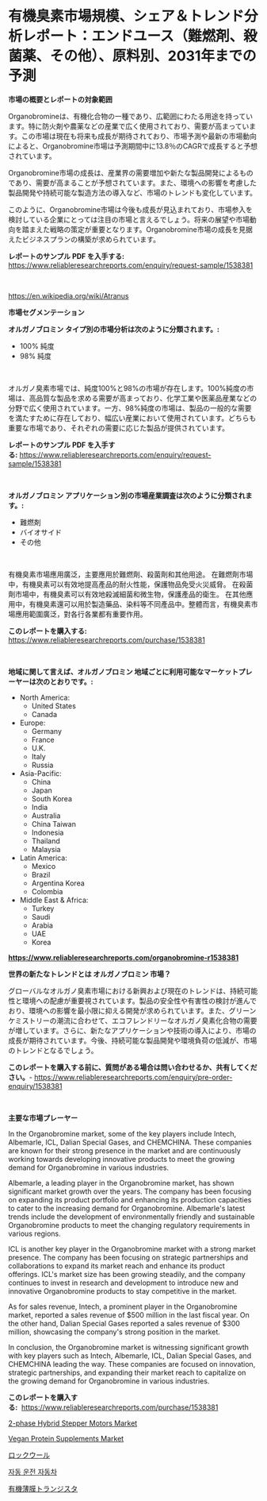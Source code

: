 <p><h1>有機臭素市場規模、シェア＆トレンド分析レポート：エンドユース（難燃剤、殺菌薬、その他）、原料別、2031年までの予測</h1></p><p><strong>市場の概要とレポートの対象範囲</strong></p>
<p><p>Organobromineは、有機化合物の一種であり、広範囲にわたる用途を持っています。特に防火剤や農薬などの産業で広く使用されており、需要が高まっています。この市場は現在も将来も成長が期待されており、市場予測や最新の市場動向によると、Organobromine市場は予測期間中に13.8％のCAGRで成長すると予想されています。</p><p>Organobromine市場の成長は、産業界の需要増加や新たな製品開発によるものであり、需要が高まることが予想されています。また、環境への影響を考慮した製品開発や持続可能な製造方法の導入など、市場のトレンドも変化しています。</p><p>このように、Organobromine市場は今後も成長が見込まれており、市場参入を検討している企業にとっては注目の市場と言えるでしょう。将来の展望や市場動向を踏まえた戦略の策定が重要となります。Organobromine市場の成長を見据えたビジネスプランの構築が求められています。</p></p>
<p><strong>レポートのサンプル PDF を入手する:</strong> <a href="https://www.reliableresearchreports.com/enquiry/request-sample/1538381">https://www.reliableresearchreports.com/enquiry/request-sample/1538381</a></p>
<p>&nbsp;</p>
<p><a href="https://en.wikipedia.org/wiki/Atranus">https://en.wikipedia.org/wiki/Atranus</a></p>
<p><strong>市場セグメンテーション</strong></p>
<p><strong>オルガノブロミン タイプ別の市場分析は次のように分類されます。:</strong></p>
<p><ul><li>100% 純度</li><li>98% 純度</li></ul></p>
<p>&nbsp;</p>
<p><p>オルガノ臭素市場では、純度100%と98%の市場が存在します。100%純度の市場は、高品質な製品を求める需要が高まっており、化学工業や医薬品産業などの分野で広く使用されています。一方、98%純度の市場は、製品の一般的な需要を満たすために存在しており、幅広い産業において使用されています。どちらも重要な市場であり、それぞれの需要に応じた製品が提供されています。</p></p>
<p><strong>レポートのサンプル PDF を入手する:</strong>&nbsp;<a href="https://www.reliableresearchreports.com/enquiry/request-sample/1538381">https://www.reliableresearchreports.com/enquiry/request-sample/1538381</a></p>
<p>&nbsp;</p>
<p><strong> オルガノブロミン アプリケーション別の市場産業調査は次のように分類されます。:</strong></p>
<p><ul><li>難燃剤</li><li>バイオサイド</li><li>その他</li></ul></p>
<p>&nbsp;</p>
<p><p>有機臭素市場應用廣泛，主要應用於難燃劑、殺菌劑和其他用途。 在難燃劑市場中，有機臭素可以有效地提高產品的耐火性能，保護物品免受火災威脅。 在殺菌劑市場中，有機臭素可以有效地殺滅細菌和微生物，保護產品的衛生。 在其他應用中，有機臭素還可以用於製造藥品、染料等不同產品中。整體而言，有機臭素市場應用範圍廣泛，對各行各業都有重要作用。</p></p>
<p><strong>このレポートを購入する:</strong>&nbsp; <a href="https://www.reliableresearchreports.com/purchase/1538381">https://www.reliableresearchreports.com/purchase/1538381</a></p>
<p>&nbsp;</p>
<p><strong>地域に関して言えば、オルガノブロミン 地域ごとに利用可能なマーケットプレーヤーは次のとおりです。:</strong></p>
<p><ul>
    <li>
        North America:
        <ul>
            <li>United States</li>
            <li>Canada</li>
        </ul>
    </li>
    <li>
        Europe:
        <ul>
            <li>Germany</li>
            <li>France</li>
            <li>U.K.</li>
            <li>Italy</li>
            <li>Russia</li>
        </ul>
    </li>
    <li>
        Asia-Pacific:
        <ul>
            <li>China</li>
            <li>Japan</li>
            <li>South Korea</li>
            <li>India</li>
            <li>Australia</li>
            <li>China Taiwan</li>
            <li>Indonesia</li>
            <li>Thailand</li>
            <li>Malaysia</li>
        </ul>
    </li>
    <li>
        Latin America:
        <ul>
            <li>Mexico</li>
            <li>Brazil</li>
            <li>Argentina Korea</li>
            <li>Colombia</li>
        </ul>
    </li>
    <li>
        Middle East & Africa:
        <ul>
            <li>Turkey</li>
            <li>Saudi</li>
            <li>Arabia</li>
            <li>UAE</li>
            <li>Korea</li>
        </ul>
    </li>
    </ul></p>
<p><strong><a href="https://www.reliableresearchreports.com/organobromine-r1538381">https://www.reliableresearchreports.com/organobromine-r1538381</a></strong>&nbsp;</p>
<p><strong>世界の新たなトレンドとは オルガノブロミン 市場？</strong></p>
<p><p>グローバルなオルガノ臭素市場における新興および現在のトレンドは、持続可能性と環境への配慮が重要視されています。製品の安全性や有害性の検討が進んでおり、環境への影響を最小限に抑える開発が求められています。また、グリーンケミストリーの潮流に合わせて、エコフレンドリーなオルガノ臭素化合物の需要が増しています。さらに、新たなアプリケーションや技術の導入により、市場の成長が期待されています。今後、持続可能な製品開発や環境負荷の低減が、市場のトレンドとなるでしょう。</p></p>
<p><strong>このレポートを購入する前に、質問がある場合は問い合わせるか、共有してください。</strong>- <a href="https://www.reliableresearchreports.com/enquiry/pre-order-enquiry/1538381">https://www.reliableresearchreports.com/enquiry/pre-order-enquiry/1538381</a></p>
<p>&nbsp;</p>
<p><strong>主要な市場プレーヤー</strong></p>
<p><p>In the Organobromine market, some of the key players include Intech, Albemarle, ICL, Dalian Special Gases, and CHEMCHINA. These companies are known for their strong presence in the market and are continuously working towards developing innovative products to meet the growing demand for Organobromine in various industries.</p><p>Albemarle, a leading player in the Organobromine market, has shown significant market growth over the years. The company has been focusing on expanding its product portfolio and enhancing its production capacities to cater to the increasing demand for Organobromine. Albemarle's latest trends include the development of environmentally friendly and sustainable Organobromine products to meet the changing regulatory requirements in various regions.</p><p>ICL is another key player in the Organobromine market with a strong market presence. The company has been focusing on strategic partnerships and collaborations to expand its market reach and enhance its product offerings. ICL's market size has been growing steadily, and the company continues to invest in research and development to introduce new and innovative Organobromine products to stay competitive in the market.</p><p>As for sales revenue, Intech, a prominent player in the Organobromine market, reported a sales revenue of $500 million in the last fiscal year. On the other hand, Dalian Special Gases reported a sales revenue of $300 million, showcasing the company's strong position in the market.</p><p>In conclusion, the Organobromine market is witnessing significant growth with key players such as Intech, Albemarle, ICL, Dalian Special Gases, and CHEMCHINA leading the way. These companies are focused on innovation, strategic partnerships, and expanding their market reach to capitalize on the growing demand for Organobromine in various industries.</p></p>
<p><strong>このレポートを購入する:</strong>&nbsp;&nbsp;<a href="https://www.reliableresearchreports.com/purchase/1538381">https://www.reliableresearchreports.com/purchase/1538381</a></p>
<p><p><a href="https://github.com/tusomamen9/Market-Research-Report-List-1/blob/main/2-phase-hybrid-stepper-motors-market.md">2-phase Hybrid Stepper Motors Market</a></p><p><a href="https://issuu.com/reportprime-2/docs/vegan-protein-supplements-market-size-2030.pptx">Vegan Protein Supplements Market</a></p><p><a href="https://github.com/DanykaKilback/Market-Research-Report-List-2/blob/main/76892543711.md">ロックウール</a></p><p><a href="https://github.com/LuckeyCorbin/Market-Research-Report-List-1/blob/main/24482287854.md">자동 운전 자동차</a></p><p><a href="https://github.com/RandallRunte2023/Market-Research-Report-List-2/blob/main/59285523710.md">有機薄膜トランジスタ</a></p></p>
